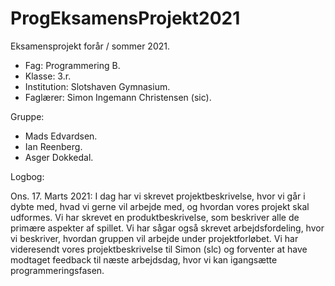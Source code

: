 # ProgEksamensProjekt2021
Eksamensprojekt forår / sommer 2021. 
 - Fag: Programmering B.
 - Klasse: 3.r. 
 - Institution: Slotshaven Gymnasium.
 - Faglærer: Simon Ingemann Christensen (sic). 

Gruppe: 
 - Mads Edvardsen.
 - Ian Reenberg.
 - Asger Dokkedal.

Logbog: 

Ons. 17. Marts 2021:
I dag har vi skrevet projektbeskrivelse, hvor vi går i dybte med, hvad vi gerne vil arbejde med, og hvordan vores projekt skal udformes. Vi har skrevet en produktbeskrivelse, som beskriver alle de primære aspekter af spillet. Vi har sågar også skrevet arbejdsfordeling, hvor vi beskriver, hvordan gruppen vil arbejde under projektforløbet. Vi har videresendt vores projektbeskrivelse til Simon (slc) og forventer at have modtaget feedback til næste arbejdsdag, hvor vi kan igangsætte programmeringsfasen.
